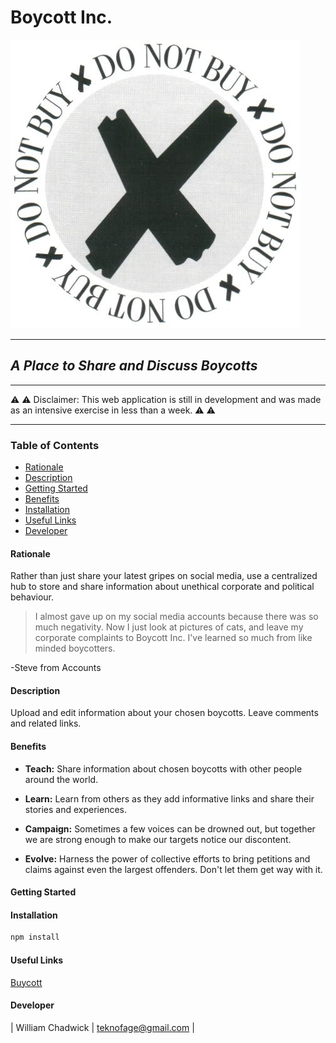 <!-- Headings -->
# **Boycott Inc.**

![Logo](static/images/donotbuy.jpeg)
___

## *A Place to Share and Discuss Boycotts*

___

⚠️ ⚠️ Disclaimer: This web application is still in development and was made as an intensive exercise in less than a week. ⚠️ ⚠️ 
___

### Table of Contents

<ul>
<li><a href="#Rationale">Rationale</a>
<li><a href="#Description">Description</a>
<li><a href="#Getting Started">Getting Started</a> 
<li><a href="#Benefits">Benefits</a>
<li><a href="#Installation">Installation</a>
<li><a href="#Useful Links">Useful Links</a>
<li><a href="#Developer">Developer</a>
</ul>

#### Rationale

Rather than just share your latest gripes on social media, use a centralized hub to store and share information about unethical corporate and political behaviour. 

> I almost gave up on my social media accounts because there was so much negativity. Now I just look at pictures of cats, and leave my corporate complaints to Boycott Inc. I've learned so much from like minded boycotters. 

-Steve from Accounts

#### Description

Upload and edit information about your chosen boycotts. Leave comments and related links.

#### Benefits

* **Teach:** Share information about chosen boycotts with other people around the world.

* **Learn:** Learn from others as they add informative links and share their stories and experiences.

* **Campaign:** Sometimes a few voices can be drowned out, but together we are strong enough to make our targets notice our discontent.

* **Evolve:** Harness the power of collective efforts to bring petitions and claims against even the largest offenders. Don't let them get way with it.

#### Getting Started


#### Installation

<!-- Code Blocks -->
```python
npm install
```

#### Useful Links
[Buycott](https://www.buycott.com "Shop Smart")

#### Developer

| William Chadwick | teknofage@gmail.com |
